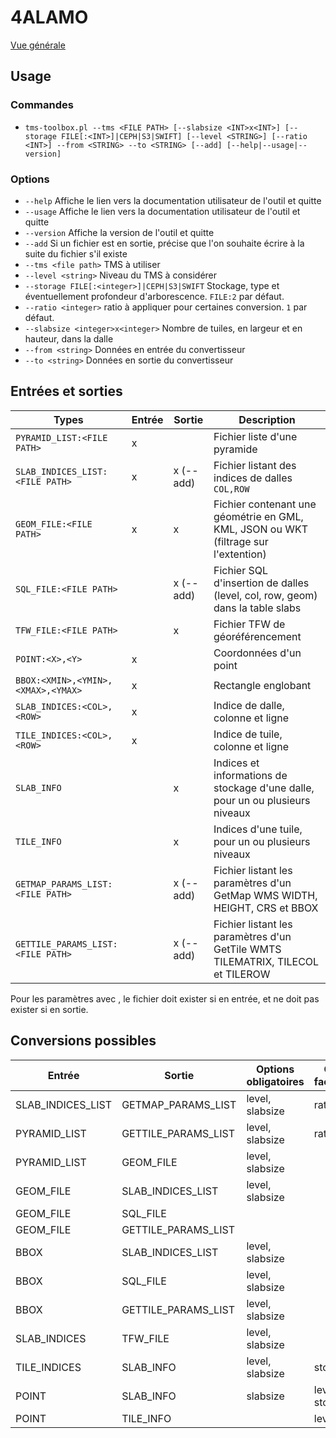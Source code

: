 # 4ALAMO

[Vue générale](../../README.md#convertisseur-tms)

## Usage

### Commandes

* `tms-toolbox.pl --tms <FILE PATH> [--slabsize <INT>x<INT>] [--storage FILE[:<INT>]|CEPH|S3|SWIFT] [--level <STRING>] [--ratio <INT>] --from <STRING> --to <STRING> [--add] [--help|--usage|--version]`

### Options

* `--help` Affiche le lien vers la documentation utilisateur de l'outil et quitte
* `--usage` Affiche le lien vers la documentation utilisateur de l'outil et quitte
* `--version` Affiche la version de l'outil et quitte
* `--add` Si un fichier est en sortie, précise que l'on souhaite écrire à la suite du fichier s'il existe
* `--tms <file path>` TMS à utiliser
* `--level <string>` Niveau du TMS à considérer
* `--storage FILE[:<integer>]|CEPH|S3|SWIFT` Stockage, type et éventuellement profondeur d'arborescence. `FILE:2` par défaut.
* `--ratio <integer>` ratio à appliquer pour certaines conversion. `1` par défaut.
* `--slabsize <integer>x<integer>` Nombre de tuiles, en largeur et en hauteur, dans la dalle
* `--from <string>` Données en entrée du convertisseur
* `--to <string>` Données en sortie du convertisseur

## Entrées et sorties

| Types                              | Entrée | Sortie    | Description                                                                         |
| ---------------------------------- | ------ | --------- | ----------------------------------------------------------------------------------- |
| `PYRAMID_LIST:<FILE PATH>`         | x      |           | Fichier liste d'une pyramide                                                        |
| `SLAB_INDICES_LIST:<FILE PATH>`    | x      | x (--add) | Fichier listant des indices de dalles `COL,ROW`                                     |
| `GEOM_FILE:<FILE PATH>`            | x      | x         | Fichier contenant une géométrie en GML, KML, JSON ou WKT (filtrage sur l'extention) |
| `SQL_FILE:<FILE PATH>`             |        | x (--add) | Fichier SQL d'insertion de dalles (level, col, row, geom) dans la table slabs       |
| `TFW_FILE:<FILE PATH>`             |        | x         | Fichier TFW de géoréférencement                                                     |
| `POINT:<X>,<Y>`                    | x      |           | Coordonnées d'un point                                                              |
| `BBOX:<XMIN>,<YMIN>,<XMAX>,<YMAX>` | x      |           | Rectangle englobant                                                                 |
| `SLAB_INDICES:<COL>,<ROW>`         | x      |           | Indice de dalle, colonne et ligne                                                   |
| `TILE_INDICES:<COL>,<ROW>`         | x      |           | Indice de tuile, colonne et ligne                                                   |
| `SLAB_INFO`                        |        | x         | Indices et informations de stockage d'une dalle, pour un ou plusieurs niveaux       |
| `TILE_INFO`                        |        | x         | Indices d'une tuile, pour un ou plusieurs niveaux                                   |
| `GETMAP_PARAMS_LIST:<FILE PATH>`   |        | x (--add) | Fichier listant les paramètres d'un GetMap WMS WIDTH, HEIGHT, CRS et BBOX           |
| `GETTILE_PARAMS_LIST:<FILE PATH>`  |        | x (--add) | Fichier listant les paramètres d'un GetTile WMTS TILEMATRIX, TILECOL et TILEROW     |

Pour les paramètres avec <FILE PATH>, le fichier doit exister si en entrée, et ne doit pas exister si en sortie.

## Conversions possibles

| Entrée            | Sortie              | Options obligatoires | Options facultatives |
| ----------------- | ------------------- | -------------------- | -------------------- |
| SLAB_INDICES_LIST | GETMAP_PARAMS_LIST  | level, slabsize      | ratio                |
| PYRAMID_LIST      | GETTILE_PARAMS_LIST | level, slabsize      | ratio                |
| PYRAMID_LIST      | GEOM_FILE           | level, slabsize      |                      |
| GEOM_FILE         | SLAB_INDICES_LIST   | level, slabsize      |                      |
| GEOM_FILE         | SQL_FILE            |                      |                      |
| GEOM_FILE         | GETTILE_PARAMS_LIST |                      |                      |
| BBOX              | SLAB_INDICES_LIST   | level, slabsize      |                      |
| BBOX              | SQL_FILE            | level, slabsize      |                      |
| BBOX              | GETTILE_PARAMS_LIST | level, slabsize      |                      |
| SLAB_INDICES      | TFW_FILE            | level, slabsize      |                      |
| TILE_INDICES      | SLAB_INFO           | level, slabsize      | storage              |
| POINT             | SLAB_INFO           | slabsize             | level, storage       |
| POINT             | TILE_INFO           |                      | level                |
